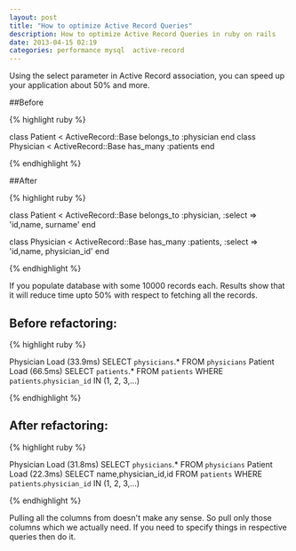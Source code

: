 ```yaml
---
layout: post
title: "How to optimize Active Record Queries"
description: How to optimize Active Record Queries in ruby on rails
date: 2013-04-15 02:19
categories: performance mysql  active-record
---
```


Using the select parameter in Active Record association, you can speed up your application about 50% and more.

##Before

{% highlight ruby %}

class Patient < ActiveRecord::Base
  belongs_to :physician
end
class Physician < ActiveRecord::Base
  has_many :patients
end

{% endhighlight %}

<!--more-->

##After

{% highlight ruby %}

class Patient < ActiveRecord::Base
  belongs_to :physician, :select => 'id,name, surname'
end

class Physician < ActiveRecord::Base
  has_many :patients, :select => 'id,name, physician_id'
end

{% endhighlight %}

If you populate database with some 10000 records each. Results show that it will reduce time upto 50% with respect to fetching all the records.

## Before refactoring:

{% highlight ruby %}

Physician Load (33.9ms)  SELECT `physicians`.* FROM `physicians`
Patient Load (66.5ms)  SELECT `patients`.* FROM `patients` WHERE `patients`.`physician_id` IN (1, 2, 3,...)

{% endhighlight %}

## After refactoring:

{% highlight ruby %}

Physician Load (31.8ms)  SELECT `physicians`.* FROM `physicians`
Patient Load (22.3ms)  SELECT name,physician_id,id FROM `patients` WHERE `patients`.`physician_id` IN (1, 2, 3,...)

{% endhighlight %}

Pulling all the columns from doesn't make any sense. So pull only those columns which we actually need. If you need to specify things in respective queries then do it.
